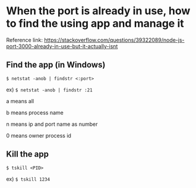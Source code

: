 # When the port is already in use, how to find the using app and manage it

Reference link: https://stackoverflow.com/questions/39322089/node-js-port-3000-already-in-use-but-it-actually-isnt

## Find the app (in Windows)

`$ netstat -anob | findstr <:port>`

ex) `$ netstat -anob | findstr :21`


a means all

b means process name <in administartor mode>

n means ip and port name as number

0 means owner process id

## Kill the app

`$ tskill <PID>`

ex) `$ tskill 1234`



